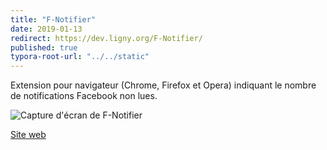 ```yaml
---
title: "F-Notifier"
date: 2019-01-13
redirect: https://dev.ligny.org/F-Notifier/
published: true
typora-root-url: "../../static"
---
```

Extension pour navigateur (Chrome, Firefox et Opera) indiquant le nombre de notifications Facebook non lues.

![Capture d'écran de F-Notifier](/images/projets/f-notifier-screenshot.png)

[Site web](https://dev.ligny.org/F-Notifier/)
